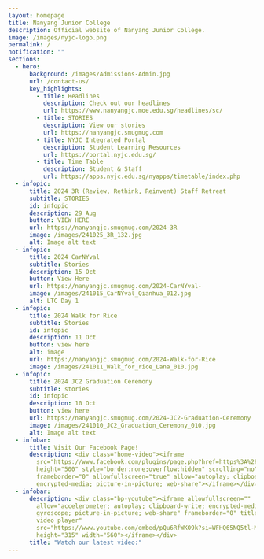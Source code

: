 ```yaml
---
layout: homepage
title: Nanyang Junior College
description: Official website of Nanyang Junior College.
image: /images/nyjc-logo.png
permalink: /
notification: ""
sections:
  - hero:
      background: /images/Admissions-Admin.jpg
      url: /contact-us/
      key_highlights:
        - title: Headlines
          description: Check out our headlines
          url: https://www.nanyangjc.moe.edu.sg/headlines/sc/
        - title: STORIES
          description: View our stories
          url: https://nanyangjc.smugmug.com
        - title: NYJC Integrated Portal
          description: Student Learning Resources
          url: https://portal.nyjc.edu.sg/
        - title: Time Table
          description: Student & Staff
          url: https://apps.nyjc.edu.sg/nyapps/timetable/index.php
  - infopic:
      title: 2024 3R (Review, Rethink, Reinvent) Staff Retreat
      subtitle: STORIES
      id: infopic
      description: 29 Aug
      button: VIEW HERE
      url: https://nanyangjc.smugmug.com/2024-3R
      image: /images/241025_3R_132.jpg
      alt: Image alt text
  - infopic:
      title: 2024 CarNYval
      subtitle: Stories
      description: 15 Oct
      button: View Here
      url: https://nanyangjc.smugmug.com/2024-CarNYval-
      image: /images/241015_CarNYval_Qianhua_012.jpg
      alt: LTC Day 1
  - infopic:
      title: 2024 Walk for Rice
      subtitle: Stories
      id: infopic
      description: 11 Oct
      button: view here
      alt: image
      url: https://nanyangjc.smugmug.com/2024-Walk-for-Rice
      image: /images/241011_Walk_for_rice_Lana_010.jpg
  - infopic:
      title: 2024 JC2 Graduation Ceremony
      subtitle: stories
      id: infopic
      description: 10 Oct
      button: view here
      url: https://nanyangjc.smugmug.com/2024-JC2-Graduation-Ceremony
      image: /images/241010_JC2_Graduation_Ceremony_010.jpg
      alt: Image alt text
  - infobar:
      title: Visit Our Facebook Page!
      description: <div class="home-video"><iframe
        src="https://www.facebook.com/plugins/page.php?href=https%3A%2F%2Fwww.facebook.com%2FNanyangjc%2F&tabs=timeline&width=340&height=500&small_header=false&adapt_container_width=true&hide_cover=false&show_facepile=true&appId"
        height="500" style="border:none;overflow:hidden" scrolling="no"
        frameborder="0" allowfullscreen="true" allow="autoplay; clipboard-write;
        encrypted-media; picture-in-picture; web-share"></iframe></div>
  - infobar:
      description: <div class="bp-youtube"><iframe allowfullscreen=""
        allow="accelerometer; autoplay; clipboard-write; encrypted-media;
        gyroscope; picture-in-picture; web-share" frameborder="0" title="YouTube
        video player"
        src="https://www.youtube.com/embed/pQu6RfWKO9k?si=WFHQ65NQ5tl-M84f"
        height="315" width="560"></iframe></div>
      title: "Watch our latest video:"
---
```

